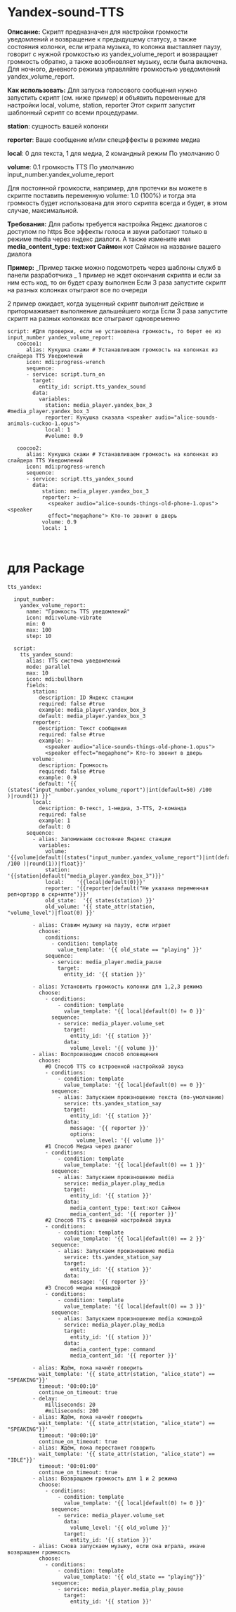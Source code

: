 # Yandex-sound-TTS
**Описание:**
Скрипт предназначен для настройки громкости уведомлений и возвращение к предыдущему статусу, а также состояния колонки, если играла музыка, то колонка выставляет паузу, говорит с нужной громкостью из yandex_volume_report и возвращает громкость обратно, а также возобновляет музыку, если была включена.
Для ночного, дневного режима управляйте громкостью уведомлений yandex_volume_report.

**Как использовать:**
Для запуска голосового сообщения нужно запустить скрипт (см. ниже пример) и объявить переменные для настройки local, volume, station, reporter
Этот скрипт запустит шаблонный скрипт со всеми процедурами.

**station**: сущность вашей колонки

**reporter**: Ваше сообщение и/или спецэффекты в режиме медиа

**local**: 0 для текста, 1 для медиа, 2 командный режим
По умолчанию 0

**volume**: 0.1 громкость TTS
По умолчанию input_number.yandex_volume_report

Для постоянной громкости, например, для протечки вы можете в скрипте поставить переменную volume: 1.0 (100%) и тогда эта громкость будет использована для этого скрипта всегда и будет, в этом случае, максимальной. 

**Требования:**
Для работы требуется настройка Яндекс диалогов с доступом по https
Все эффекты голоса и звуки работают только в режиме media через яндекс диалоги.
А также измените имя **media_content_type: text:кот Саймон**
кот Саймон на название вашего диалога

**Пример:**
_Пример также можно подсмотреть через шаблоны служб в панели разработчика _
1 пример не ждет окончания скрипта и если за ним есть код, то он будет сразу выполнен
  Если 3 раза запустите скрипт на разных колонках отыграют все по очереди
  
2 пример ожидает, когда зущенный скрипт выполнит действие и притормаживает выполнение дальшейшего когда
  Если 3 раза запустите скрипт на разных колонках все отыграют одновременно

```
script: #Для проверки, если не установлена громкость, то берет ее из   input_number yandex_volume_report:
   coocoo1:
      alias: Кукушка скажи # Устанавливаем громкость на колонках из слайдера TTS Уведомлений
      icon: mdi:progress-wrench
      sequence:
      - service: script.turn_on
        target:
          entity_id: script.tts_yandex_sound
        data:
          variables:
            station: media_player.yandex_box_3 #media_player.yandex_box_3
            reporter: Кукушка сказала <speaker audio="alice-sounds-animals-cuckoo-1.opus">
            local: 1
            #volume: 0.9
            
   coocoo2:
      alias: Кукушка скажи # Устанавливаем громкость на колонках из слайдера TTS Уведомлений
      icon: mdi:progress-wrench
      sequence:
      - service: script.tts_yandex_sound
        data:
           station: media_player.yandex_box_3
           reporter: >-
             <speaker audio="alice-sounds-things-old-phone-1.opus"> <speaker
             effect="megaphone"> Кто-то звонит в дверь
           volume: 0.9
           local: 1
            
            
```
# для Package
```
tts_yandex:

  input_number:
    yandex_volume_report:
      name: "Громкость TTS уведомлений"
      icon: mdi:volume-vibrate
      min: 0
      max: 100
      step: 10

  script:
    tts_yandex_sound:
      alias: TTS система уведомлений
      mode: parallel
      max: 10
      icon: mdi:bullhorn
      fields:
        station:
          description: ID Яндекс станции
          required: false #true
          example: media_player.yandex_box_3
          default: media_player.yandex_box_3
        reporter:
          description: Текст сообщения
          required: false #true
          example: >-
            <speaker audio="alice-sounds-things-old-phone-1.opus">
            <speaker effect="megaphone"> Кто-то звонит в дверь
        volume:
          description: Громкость
          required: false #true
          example: 0.9
          default: '{{ (states("input_number.yandex_volume_report")|int(default=50) /100 )|round(1) }}'
        local:
          description: 0-текст, 1-медиа, 3-TTS, 2-команда
          required: false
          example: 1
          default: 0
      sequence:
        - alias: Запоминаем состояние Яндекс станции
          variables:
            volume:   '{{volume|default((states("input_number.yandex_volume_report")|int(default=50) /100 )|round(1))|float}}'
            station:  '{{station|default("media_player.yandex_box_3")}}'
            local:    '{{local|default(0)}}'
            reporter: '{{reporter|default("Не указана переменная реп+ортэрр в скр+ипте")}}'
            old_state:  '{{ states(station) }}'
            old_volume: '{{ state_attr(station, "volume_level")|float(0) }}'

        - alias: Ставим музыку на паузу, если играет
          choose:
            conditions:
              - condition: template
                value_template: '{{ old_state == "playing" }}'
            sequence:
              - service: media_player.media_pause
                target:
                  entity_id: '{{ station }}'
                  
        - alias: Установить громкость колонки для 1,2,3 режима
          choose:
            - conditions:
                - condition: template
                  value_template: '{{ local|default(0) != 0 }}'
              sequence:
                - service: media_player.volume_set
                  target:
                    entity_id: '{{ station }}'
                  data:
                    volume_level: '{{ volume }}'
        - alias: Воспроизводим способ оповещения
          choose:
            #0 Способ TTS со встроенной настройкой звука
            - conditions:
                - condition: template
                  value_template: '{{ local|default(0) == 0 }}'
              sequence:
                - alias: Запускаем произношение текста (по-умолчанию)
                  service: tts.yandex_station_say
                  target:
                    entity_id: '{{ station }}'
                  data:
                    message: '{{ reporter }}'
                    options:
                      volume_level: '{{ volume }}'
            #1 Способ Медиа через диалог
            - conditions:
                - condition: template
                  value_template: '{{ local|default(0) == 1 }}'
              sequence:
                - alias: Запускаем произношение media
                  service: media_player.play_media
                  target:
                    entity_id: '{{ station }}'
                  data:
                    media_content_type: text:кот Саймон
                    media_content_id: '{{ reporter }}'
            #2 Способ TTS с внешней настройкой звука
            - conditions:
                - condition: template
                  value_template: '{{ local|default(0) == 2 }}'
              sequence:
                - alias: Запускаем произношение media
                  service: tts.yandex_station_say
                  target:
                    entity_id: '{{ station }}'
                  data:
                    message: '{{ reporter }}'
            #3 Способ медиа командой
            - conditions:
                - condition: template
                  value_template: '{{ local|default(0) == 3 }}'
              sequence:
                - alias: Запускаем произношение media командой
                  service: media_player.play_media
                  target:
                    entity_id: '{{ station }}'
                  data:
                    media_content_type: command
                    media_content_id: '{{ reporter }}'
                    
        - alias: Ждём, пока начнёт говорить
          wait_template: '{{ state_attr(station, "alice_state") == "SPEAKING"}}'
          timeout: '00:00:10'
          continue_on_timeout: true
        - delay:
            milliseconds: 20
            #miliseconds: 200
        - alias: Ждём, пока начнёт говорить
          wait_template: '{{ state_attr(station, "alice_state") == "SPEAKING"}}'
          timeout: '00:00:10'
          continue_on_timeout: true
        - alias: Ждём, пока перестанет говорить
          wait_template: '{{ state_attr(station, "alice_state") == "IDLE"}}'
          timeout: '00:01:00'
          continue_on_timeout: true
        - alias: Возвращаем громкость для 1 и 2 режима
          choose:
            - conditions:
                - condition: template
                  value_template: '{{ local|default(0) != 0 }}'
              sequence:
                - service: media_player.volume_set
                  data:
                    volume_level: '{{ old_volume }}'
                  target:
                    entity_id: '{{ station }}'
        - alias: Снова запускаем музыку, если она играла, иначе возвращаем громкость
          choose:
            - conditions:
                - condition: template
                  value_template: '{{ old_state == "playing"}}'
              sequence:
                - service: media_player.media_play_pause
                  target:
                    entity_id: '{{ station }}'
```              
